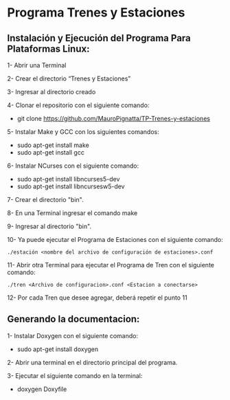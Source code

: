 # Programa Trenes y Estaciones

## Instalación y Ejecución del Programa Para Plataformas Linux:

1-	Abrir una Terminal 

2-	Crear el directorio “Trenes y Estaciones”

3-	Ingresar al directorio creado

4-	Clonar el repositorio con el siguiente comando: 
-	git clone https://github.com/MauroPignatta/TP-Trenes-y-estaciones

5-	Instalar Make y GCC con los siguientes comandos:
- 	sudo apt-get install make
- 	sudo apt-get install gcc

6-	Instalar NCurses con el siguiente comando:
-	sudo apt-get install libncurses5-dev
-	sudo apt-get install libncursesw5-dev

7-  Crear el directorio "bin".

8-  En una Terminal ingresar el comando make

9-	Ingresar al directorio "bin".

10-	Ya puede ejecutar el Programa de Estaciones con el siguiente comando:
```
./estación <nombre del archivo de configuración de estaciones>.conf
```

11-	Abrir otra Terminal para ejecutar el Programa de Tren con el siguiente comando:
```
./tren <Archivo de configuracion>.conf <Estacion a conectarse>
```

12-	Por cada Tren que desee agregar, deberá repetir el punto 11

## Generando la documentacion:

1-	Instalar Doxygen con el siguiente comando:
-	sudo apt-get install doxygen

2-	Abrir una terminal en el directorio principal del programa.

3-	Ejecutar el siguiente comando en la terminal:
-	doxygen Doxyfile
